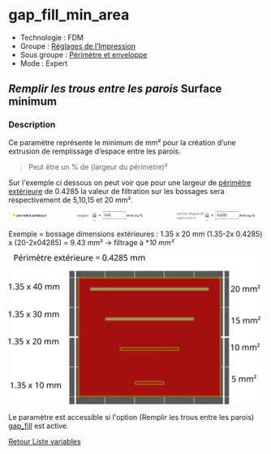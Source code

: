 # gap_fill_min_area

* Technologie : FDM
* Groupe : [Réglages de l'Impression](../print_settings/print_settings.md)
* Sous groupe : [Périmètre et enveloppe](../print_settings/print_settings.md#périmètre-et-enveloppe)
* Mode : Expert

## *Remplir les trous entre les parois* Surface minimum

### Description

Ce paramètre représente le minimum de mm² pour la création d’une extrusion de remplissage d’espace entre les parois.

> Peut être un % de (largeur du périmètre)²

Sur l'exemple ci dessous on peut voir que pour une largeur de [périmètre extérieure](external_perimeter_extrusion_spacing.md) de 0.4285 la valeur de filtration sur les bossages sera respectivement de 5,10,15 et 20 mm².

![ Largeur de périmètre extérieures](./images/gap_fill_min_area/002.png)

Exemple = bossage dimensions extérieures  : 1.35 x 20 mm
(1.35-2x 0.4285) x (20-2x04285) = 9.43 mm²    ->  filtrage à **10 mm²*


![Remplissage](./images/gap_fill_min_area/001.svg)

Le paramètre est accessible si l'option (Remplir les trous entre les parois) [gap_fill](gap_fill.mp) est active.

[Retour Liste variables](variable_list.md)